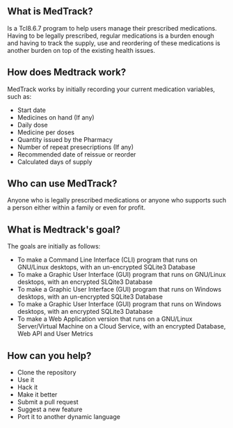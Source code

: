 ## What is MedTrack?

Is a Tcl8.6.7 program to help users manage their prescribed medications. Having to be legally prescribed, regular medications is a burden enough and having to track the supply, use and reordering of these medications is another burden on top of the existing health issues.

## How does Medtrack work?

MedTrack works by initially recording your current medication variables, such as:

* Start date
* Medicines on hand (If any)
* Daily dose
* Medicine per doses
* Quantity issued by the Pharmacy
* Number of repeat presecriptions (If any)
* Recommended date of reissue or reorder
* Calculated days of supply

## Who can use MedTrack?

Anyone who is legally prescribed medications or anyone who supports such a person either within a family or even for profit.

## What is Medtrack's goal?

The goals are initially as follows:

* To make a Command Line Interface (CLI) program that runs on GNU/Linux desktops, with an un-encrypted SQLite3 Database
* To make a Graphic User Interface (GUI) program that runs on GNU/Linux desktops, with an encrypted SLQite3 Database
* To make a Graphic User Interface (GUI) program that runs on Windows desktops, with an un-encrypted SQLite3 Database
* To make a Graphic User Interface (GUI) program that runs on Windows desktops, with an encrypted SQLite3 Database
* To make a Web Application version that runs on a GNU/Linux Server/Virtual Machine on a Cloud Service, with an encrypted Database, Web API and User Metrics

## How can you help?

* Clone the repository
* Use it
* Hack it
* Make it better
* Submit a pull request
* Suggest a new feature
* Port it to another dynamic language 


